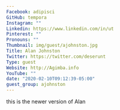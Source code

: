```yaml
---
Facebook: adipisci
GitHub: tempora
Instagram: ""
Linkedin: https://www.linkedin.com/in/ut
Pinterest: ""
Pronouns: ""
Thumbnail: img/guest/ajohnston.jpg
Title: Alan Johnston
Twitter: https://twitter.com/deserunt
Type: guest
Website: http://Agimba.info
YouTube: ""
date: "2020-02-10T09:12:39-05:00"
guest_group: ajohnston
---
```

this is the newer version of Alan
